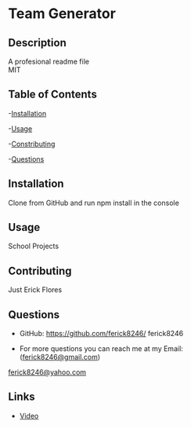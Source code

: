# Team Generator 

## Description 
A profesional readme file 
<br/>
MIT
<br/>

## Table of Contents
-[Installation](#Installation)

-[Usage](#Usage)

-[Constributing](#Constributing)

-[Questions](#Questions)
<br />

## Installation
Clone from GitHub and run npm install in the console
<br />
## Usage
School Projects
<br />
## Contributing

Just Erick Flores 
<br />
## Questions

* GitHub: https://github.com/ferick8246/
ferick8246

* For more questions you can reach me at my Email:(ferick8246@gmail.com)

ferick8246@yahoo.com

## **Links**
* [Video]()